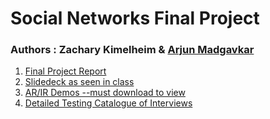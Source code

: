 # Social Networks Final Project
### Authors : Zachary Kimelheim & [Arjun Madgavkar](https://github.com/arjunmadgavkar)

1. [Final Project Report](Final-Project-Abstract.pdf)
2. [Slidedeck as seen in class](imagine-slidedeck.pdf)
3. [AR/IR Demos --must download to view](demos)
4. [Detailed Testing Catalogue of Interviews](Testing-catalogue.pdf)

